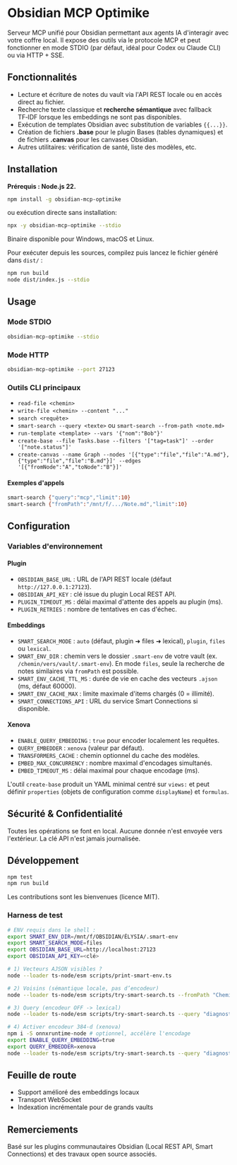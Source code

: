 # Obsidian MCP Optimike

Serveur MCP unifié pour Obsidian permettant aux agents IA d'interagir avec votre coffre local. Il expose des outils via le protocole MCP et peut fonctionner en mode STDIO (par défaut, idéal pour Codex ou Claude CLI) ou via HTTP + SSE.

## Fonctionnalités

- Lecture et écriture de notes du vault via l'API REST locale ou en accès direct au fichier.
- Recherche texte classique et **recherche sémantique** avec fallback TF‑IDF lorsque les embeddings ne sont pas disponibles.
- Exécution de templates Obsidian avec substitution de variables `{{...}}`.
- Création de fichiers **.base** pour le plugin Bases (tables dynamiques) et de fichiers **.canvas** pour les canvases Obsidian.
- Autres utilitaires: vérification de santé, liste des modèles, etc.

## Installation

**Prérequis : Node.js 22.**

```bash
npm install -g obsidian-mcp-optimike
```

ou exécution directe sans installation:

```bash
npx -y obsidian-mcp-optimike --stdio
```

Binaire disponible pour Windows, macOS et Linux.

Pour exécuter depuis les sources, compilez puis lancez le fichier généré dans `dist/` :

```bash
npm run build
node dist/index.js --stdio
```

## Usage

### Mode STDIO

```bash
obsidian-mcp-optimike --stdio
```

### Mode HTTP

```bash
obsidian-mcp-optimike --port 27123
```

### Outils CLI principaux

- `read-file <chemin>`
- `write-file <chemin> --content "..."`
- `search <requête>`
- `smart-search --query <texte>` ou `smart-search --from-path <note.md>`
- `run-template <template> --vars '{"nom":"Bob"}'`
- `create-base --file Tasks.base --filters '["tag=task"]' --order '["note.status"]'`
- `create-canvas --name Graph --nodes '[{"type":"file","file":"A.md"},{"type":"file","file":"B.md"}]' --edges '[{"fromNode":"A","toNode":"B"}]'`

#### Exemples d'appels

```bash
smart-search {"query":"mcp","limit":10}
smart-search {"fromPath":"/mnt/f/.../Note.md","limit":10}
```

## Configuration

### Variables d'environnement

#### Plugin

- `OBSIDIAN_BASE_URL` : URL de l'API REST locale (défaut `http://127.0.0.1:27123`).
- `OBSIDIAN_API_KEY` : clé issue du plugin Local REST API.
- `PLUGIN_TIMEOUT_MS` : délai maximal d'attente des appels au plugin (ms).
- `PLUGIN_RETRIES` : nombre de tentatives en cas d'échec.

#### Embeddings

- `SMART_SEARCH_MODE` : `auto` (défaut, plugin ➜ files ➜ lexical), `plugin`, `files` ou `lexical`.
- `SMART_ENV_DIR` : chemin vers le dossier `.smart-env` de votre vault (ex. `/chemin/vers/vault/.smart-env`). En mode `files`, seule la recherche de notes similaires via `fromPath` est possible.
- `SMART_ENV_CACHE_TTL_MS` : durée de vie en cache des vecteurs `.ajson` (ms, défaut 60000).
- `SMART_ENV_CACHE_MAX` : limite maximale d'items chargés (0 = illimité).
- `SMART_CONNECTIONS_API` : URL du service Smart Connections si disponible.

#### Xenova

- `ENABLE_QUERY_EMBEDDING` : `true` pour encoder localement les requêtes.
- `QUERY_EMBEDDER` : `xenova` (valeur par défaut).
- `TRANSFORMERS_CACHE` : chemin optionnel du cache des modèles.
- `EMBED_MAX_CONCURRENCY` : nombre maximal d'encodages simultanés.
- `EMBED_TIMEOUT_MS` : délai maximal pour chaque encodage (ms).

L'outil `create-base` produit un YAML minimal centré sur `views:` et peut définir `properties` (objets de configuration comme `displayName`) et `formulas`.

## Sécurité & Confidentialité

Toutes les opérations se font en local. Aucune donnée n'est envoyée vers l'extérieur. La clé API n'est jamais journalisée.

## Développement

```bash
npm test
npm run build
```

Les contributions sont les bienvenues (licence MIT).

### Harness de test

```bash
# ENV requis dans le shell :
export SMART_ENV_DIR=/mnt/f/OBSIDIAN/ÉLYSIA/.smart-env
export SMART_SEARCH_MODE=files
export OBSIDIAN_BASE_URL=http://localhost:27123
export OBSIDIAN_API_KEY=<clé>

# 1) Vecteurs AJSON visibles ?
node --loader ts-node/esm scripts/print-smart-env.ts

# 2) Voisins (sémantique locale, pas d’encodeur)
node --loader ts-node/esm scripts/try-smart-search.ts --fromPath "Chemin/Note.md" --limit 10

# 3) Query (encodeur OFF -> lexical)
node --loader ts-node/esm scripts/try-smart-search.ts --query "diagnostic mcp obsidian" --limit 10

# 4) Activer encodeur 384‑d (xenova)
npm i -S onnxruntime-node # optionnel, accélère l'encodage
export ENABLE_QUERY_EMBEDDING=true
export QUERY_EMBEDDER=xenova
node --loader ts-node/esm scripts/try-smart-search.ts --query "diagnostic mcp obsidian" --limit 10
```

## Feuille de route

- Support amélioré des embeddings locaux
- Transport WebSocket
- Indexation incrémentale pour de grands vaults

## Remerciements

Basé sur les plugins communautaires Obsidian (Local REST API, Smart Connections) et des travaux open source associés.
